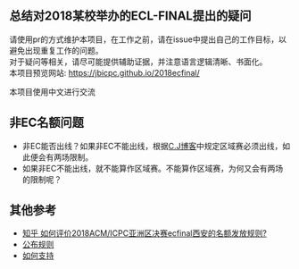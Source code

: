 ## 总结对2018某校举办的ECL-FINAL提出的疑问

请使用pr的方式维护本项目，在工作之前，请在issue中提出自己的工作目标，以避免出现重复工作的问题。  
对于疑问等相关，请尽可能提供辅助证据，并注意语言逻辑清晰、书面化。  
本项目预览网站: https://jbicpc.github.io/2018ecfinal/   


本项目使用中文进行交流   


## 非EC名额问题

- 非EC能否出线？如果非EC不能出线，根据[C.J博客](http://blog.sina.com.cn/s/blog_b946da100101k9vx.html)中规定区域赛必须出线，如此便会有两场限制。
- 如果非EC不能出线，就不能算作区域赛。不能算作区域赛，为何又会有两场的限制呢？


## 其他参考

- [知乎 如何评价2018ACM/ICPC亚洲区决赛ecfinal西安的名额发放规则?](https://www.zhihu.com/question/302091982)  
- [公布规则](./images/rules.pdf)  
- [如何支持](./images/howtosupport.jpg)  
